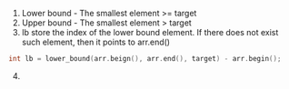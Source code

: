 1. Lower bound - The smallest element >= target
2. Upper bound - The smallest element > target
3. lb store the index of the lower bound element. If there does not exist such element, then it points to arr.end()
```c++
int lb = lower_bound(arr.beign(), arr.end(), target) - arr.begin();
```
4. 
